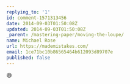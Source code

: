 ```yaml
---
replying_to: '1'
id: comment-1571313456
date: 2014-09-03T01:50:08Z
updated: 2014-09-03T01:50:08Z
_parent: /mastering-paper/moving-the-loupe/
name: Michael Rose
url: https://mademistakes.com/
email: 1ce71bc10b86565464b612093d89707e
published: false
---
```


:smile:
